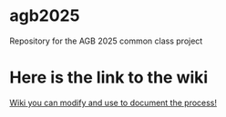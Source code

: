 # agb2025
Repository for the AGB 2025 common class project

# Here is the link to the wiki

[Wiki you can modify and use to document the process!](https://github.com/egenomics/agb2025/wiki)
